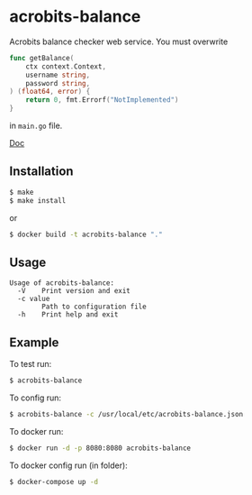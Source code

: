 # acrobits-balance

Acrobits balance checker web service. You must overwrite 
```go
func getBalance(
	ctx context.Context,
	username string,
	password string,
) (float64, error) {
	return 0, fmt.Errorf("NotImplemented")
}
``` 
in `main.go` file.

[Doc](https://doc.acrobits.net/api/client/balance_checker.html)

## Installation
```sh
$ make
$ make install
```
or
```sh
$ docker build -t acrobits-balance "."
```

## Usage
```text
Usage of acrobits-balance:
  -V	Print version and exit
  -c value
    	Path to configuration file
  -h	Print help and exit
```

## Example

To test run:
```sh
$ acrobits-balance
```

To config run:
```sh
$ acrobits-balance -c /usr/local/etc/acrobits-balance.json
```

To docker run:
```sh
$ docker run -d -p 8080:8080 acrobits-balance
```

To docker config run (in folder):
```sh
$ docker-compose up -d
```
